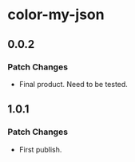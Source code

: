 # color-my-json

## 0.0.2

### Patch Changes

- Final product. Need to be tested.

## 1.0.1

### Patch Changes

- First publish.
